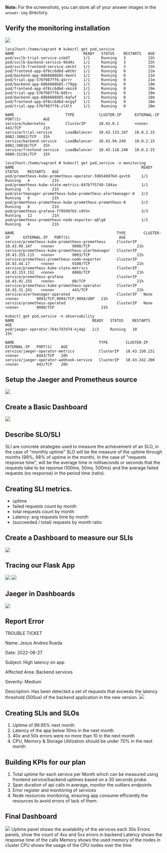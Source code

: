 **Note:** For the screenshots, you can store all of your answer images in the `answer-img` directory.
 
## Verify the monitoring installation
![](answer-img/TODO1.jpg)
```
localhost:/home/vagrant # kubectl get pod,service
NAME                               READY   STATUS    RESTARTS   AGE
pod/svclb-trial-service-zskd7      1/1     Running   3          15h
pod/svclb-backend-service-9kd4s    1/1     Running   3          15h
pod/svclb-frontend-service-zmckt   1/1     Running   3          15h
pod/frontend-app-6f8cc6dbd-w6t6r   1/1     Running   0          21m
pod/backend-app-68b6688b85-4wnnl   1/1     Running   0          21m
pod/trial-app-576f987ff6-q5rrr     1/1     Running   0          21m
pod/backend-app-68b6688b85-r79gq   1/1     Running   0          19m
pod/frontend-app-6f8cc6dbd-vmzs9   1/1     Running   0          19m
pod/trial-app-576f987ff6-685rc     1/1     Running   0          19m
pod/backend-app-68b6688b85-6qfwf   1/1     Running   0          18m
pod/frontend-app-6f8cc6dbd-mrgqf   1/1     Running   0          18m
pod/trial-app-576f987ff6-zl4lt     1/1     Running   0          18m
 
NAME                       TYPE           CLUSTER-IP      EXTERNAL-IP   PORT(S)          AGE
service/kubernetes         ClusterIP      10.43.0.1       <none>        443/TCP          21h
service/trial-service      LoadBalancer   10.43.133.107   10.0.2.15     8082:30862/TCP   15h
service/backend-service    LoadBalancer   10.43.94.249    10.0.2.15     8081:30818/TCP   15h
service/frontend-service   LoadBalancer   10.43.118.240   10.0.2.15     8080:31191/TCP   15h
 
localhost:/home/vagrant # kubectl get pod,service -n monitoring
NAME                                                         READY   STATUS    RESTARTS   AGE
pod/prometheus-kube-prometheus-operator-596549d76d-qvvt6     1/1     Running   4          21h
pod/prometheus-kube-state-metrics-847b7f5749-l84zw           1/1     Running   5          21h
pod/alertmanager-prometheus-kube-prometheus-alertmanager-0   2/2     Running   8          21h
pod/prometheus-prometheus-kube-prometheus-prometheus-0       2/2     Running   8          21h
pod/prometheus-grafana-f79599765-s9thn                       3/3     Running   12         21h
pod/prometheus-prometheus-node-exporter-q6lg6                1/1     Running   4          21h
 
NAME                                              TYPE        CLUSTER-IP      EXTERNAL-IP   PORT(S)                      AGE
service/prometheus-kube-prometheus-prometheus     ClusterIP   10.43.99.147    <none>        9090/TCP                     21h
service/prometheus-kube-prometheus-alertmanager   ClusterIP   10.43.255.115   <none>        9093/TCP                     21h
service/prometheus-prometheus-node-exporter       ClusterIP   10.43.44.17     <none>        9100/TCP                     21h
service/prometheus-kube-state-metrics             ClusterIP   10.43.153.152   <none>        8080/TCP                     21h
service/prometheus-grafana                        ClusterIP   10.43.91.255    <none>        80/TCP                       21h
service/prometheus-kube-prometheus-operator       ClusterIP   10.43.31.241    <none>        443/TCP                      21h
service/alertmanager-operated                     ClusterIP   None            <none>        9093/TCP,9094/TCP,9094/UDP   21h
service/prometheus-operated                       ClusterIP   None            <none>        9090/TCP                     21h
 
kubectl get pod,service -n observability
NAME                                   READY   STATUS    RESTARTS   AGE
pod/jaeger-operator-764c7d7d74-kj4q2   2/2     Running   10         15h
 
NAME                                      TYPE        CLUSTER-IP      EXTERNAL-IP   PORT(S)    AGE
service/jaeger-operator-metrics           ClusterIP   10.43.150.231   <none>        8443/TCP   20h
service/jaeger-operator-webhook-service   ClusterIP   10.43.242.200   <none>        443/TCP    20h
```
## Setup the Jaeger and Prometheus source
![](answer-img/TODO2.jpg)
 
## Create a Basic Dashboard
![](answer-img/TODO3.jpg)
 
## Describe SLO/SLI
SLI are concrete strategies used to measure the achievement of an SLO, in the case of "monthly uptime" SLO will be
the measure of the uptime through months (99%, 98% of uptime in the month).  In the case of
"requests response time", will be the average time in milliseconds or seconds that the requests take to be reponse (100ms, 50ms, 500ms)
and the average failed requests (no response) in the period time (ratio).
 
 
## Creating SLI metrics.
+ uptime
+ failed requests count by month
+ total requests count by month
+ Latency: avg requests time by month
+ (succeeded / total) requests by month ratio
 
 
## Create a Dashboard to measure our SLIs
![](answer-img/TODO4.jpg)
 
## Tracing our Flask App
![](answer-img/jaeger-trace.jpg)
![](answer-img/jaeger-trace-code.jpg)
 
## Jaeger in Dashboards
![](answer-img/dashboard-tracing1.jpg)
 
## Report Error
 
TROUBLE TICKET
 
Name: Jesus Andres Rueda
 
Date: 2022-06-27
 
Subject: High latency on app
 
Affected Area: Backend services
 
Severity: Medium
 
Description: Has been detected a set of requests that exceeds the latency threshold (500us) of the backend application in the new version.
![](answer-img/ticket-evidence1.jpg)
 
 
## Creating SLIs and SLOs
1. Uptime of 99.95% next month
2. Latency of the app below 10ms in the next month
3. 40x and 50x errors were no more than 10 in the next month
4. CPU, Memory & Storage Utilization should be under 70% in the next month
 
## Building KPIs for our plan
1. Total uptime for each service per Month which can be measured using frontend service/backend uptimes based on a 30 seconds probe.
2. Span duration of api calls in average, monitor the outliers endpoints
3. Error register and monitoring of services
4. Node resources monitoring, ensuring app consume efficiently the resources to avoid errors of lack of them.
 
## Final Dashboard
![](answer-img/dashboard-final.jpg)
Uptime panel shows the availability of the services each 30s
Errors panels, show the count of 4xx and 5xx errors in backend
Latency shows the response time of the calls
Memory shows the used memory of the nodes in cluster
CPU shows the usage of the CPU nodes over the time
 

